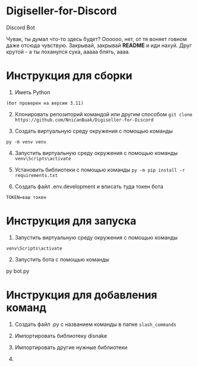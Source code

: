 # Digiseller-for-Discord

Discord Bot

Чувак, ты думал что-то здесь будет?
Оооооо, нет, от тя воняет говном даже отсюда чувствую.
Закрывай, закрывай **README** и иди нахуй.
Друг крутой - а ты лоханулся сука, ааааа блять, аааа.

# Инструкция для сборки

1. Иметь Python

`(бот проверен на версии 3.11)`

2. Клонировать репозиторий командой или другим способом
   `git clone https://github.com/NnicanBuak/Digiseller-for-Discord`

3. Создать виртуальную среду окружения с помощью команды

`py -m venv venv`

4. Запустить виртуальную среду окружения с помощью команды
   `venv\Scripts\activate`
5. Установить библиотеки с помощью команды
   `py -m pip install -r requirements.txt`

6. Создать файл .env.development и вписать туда токен бота

```env
TOKEN=ваш токен
```

# Инструкция для запуска

1. Запустить виртуальную среду окружения с помощью команды

```
venv\Scripts\activate
```

2. Запустить бота с помощью команды

py bot.py

# Инструкция для добавления команд

1. Создать файл .py с названием команды в папке `slash_commands`

2. Импортировать библиотеку disnake

3. Импортировать другие нужные библиотеки

4.
